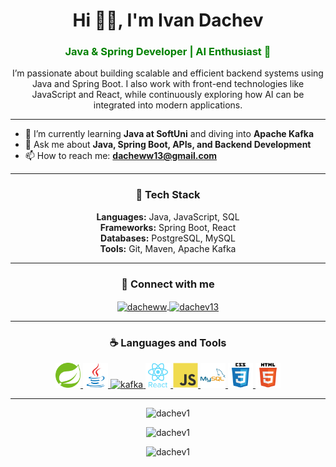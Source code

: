 <h1 align="center">Hi 👨‍💻, I'm Ivan Dachev</h1>
<h3 align="center" style="color: green;">Java & Spring Developer | AI Enthusiast 🌱</h3>

<p align="center">
  I’m passionate about building scalable and efficient backend systems using Java and Spring Boot. I also work with front-end technologies like JavaScript and React, while continuously exploring how AI can be integrated into modern applications.
</p>

---

- 🌱 I’m currently learning **Java at SoftUni** and diving into **Apache Kafka**  
- 💬 Ask me about **Java, Spring Boot, APIs, and Backend Development**  
- 📫 How to reach me: **dacheww13@gmail.com**

---

<h3 align="center">🚀 Tech Stack</h3>
<p align="center">
  <strong>Languages:</strong> Java, JavaScript, SQL<br>
  <strong>Frameworks:</strong> Spring Boot, React<br>
  <strong>Databases:</strong> PostgreSQL, MySQL<br>
  <strong>Tools:</strong> Git, Maven, Apache Kafka
</p>

---

<h3 align="center">💼 Connect with me</h3>
<p align="center">
  <a href="https://instagram.com/dacheww" target="blank">
    <img align="center" src="https://raw.githubusercontent.com/rahuldkjain/github-profile-readme-generator/master/src/images/icons/Social/instagram.svg" alt="dacheww" height="30" width="40" />
  </a>
  <a href="https://www.leetcode.com/dachev13" target="blank">
    <img align="center" src="https://raw.githubusercontent.com/rahuldkjain/github-profile-readme-generator/master/src/images/icons/Social/leet-code.svg" alt="dachev13" height="30" width="40" />
  </a>
</p>

---

<h3 align="center">☕ Languages and Tools</h3>
<p align="center">
  <a href="https://spring.io/" target="_blank" rel="noreferrer">
    <img src="https://raw.githubusercontent.com/devicons/devicon/master/icons/spring/spring-original.svg" alt="spring" width="40" height="40"/>
  </a>
  <a href="https://www.java.com" target="_blank" rel="noreferrer">
    <img src="https://raw.githubusercontent.com/devicons/devicon/master/icons/java/java-original.svg" alt="java" width="40" height="40"/>
  </a>
  <a href="https://kafka.apache.org/" target="_blank" rel="noreferrer">
    <img src="https://cdn.jsdelivr.net/gh/devicons/devicon/icons/apachekafka/apachekafka-original.svg" alt="kafka" width="40" height="40"/>
  </a>
  <a href="https://reactjs.org/" target="_blank" rel="noreferrer">
    <img src="https://raw.githubusercontent.com/devicons/devicon/master/icons/react/react-original-wordmark.svg" alt="react" width="40" height="40"/>
  </a>
  <a href="https://developer.mozilla.org/en-US/docs/Web/JavaScript" target="_blank" rel="noreferrer">
    <img src="https://raw.githubusercontent.com/devicons/devicon/master/icons/javascript/javascript-original.svg" alt="javascript" width="40" height="40"/>
  </a>
  <a href="https://www.mysql.com/" target="_blank" rel="noreferrer">
    <img src="https://raw.githubusercontent.com/devicons/devicon/master/icons/mysql/mysql-original-wordmark.svg" alt="mysql" width="40" height="40"/>
  </a>
  <a href="https://www.w3schools.com/css/" target="_blank" rel="noreferrer">
    <img src="https://raw.githubusercontent.com/devicons/devicon/master/icons/css3/css3-original-wordmark.svg" alt="css3" width="40" height="40"/>
  </a>
  <a href="https://www.w3.org/html/" target="_blank" rel="noreferrer">
    <img src="https://raw.githubusercontent.com/devicons/devicon/master/icons/html5/html5-original-wordmark.svg" alt="html5" width="40" height="40"/>
  </a>
</p>

---

<p align="center">
  <img src="https://github-readme-stats.vercel.app/api/top-langs?username=dachev1&show_icons=true&locale=en&layout=compact&theme=vue-dark" alt="dachev1" />
</p>

<p align="center">
  <img src="https://github-readme-stats.vercel.app/api?username=dachev1&show_icons=true&locale=en&theme=vue-dark" alt="dachev1" />
</p>

<p align="center">
  <img src="https://github-readme-streak-stats.herokuapp.com/?user=dachev1&theme=vue-dark" alt="dachev1" />
</p>
